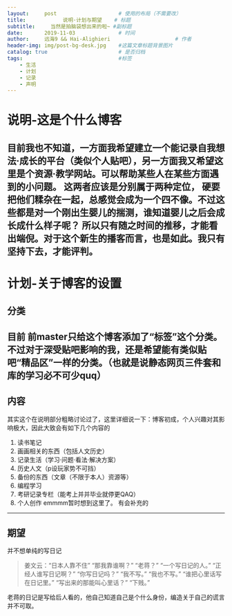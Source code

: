 ```yaml
---
layout:     post                    # 使用的布局（不需要改）
title:            说明·计划与期望    # 标题 
subtitle:     当然是拍脑袋想出来的啦~ #副标题
date:       2019-11-03              # 时间
author:     远海9 && Hai-Alighieri                     # 作者
header-img: img/post-bg-desk.jpg    #这篇文章标题背景图片
catalog: true                       # 是否归档
tags:                               #标签
    - 生活
    - 计划
    - 记录
    - 声明
---
```

# 说明-这是个什么博客
  目前我也不知道，一方面我希望建立一个能记录自我想法·成长的平台（类似个人贴吧），另一方面我又希望这里是个资源·教学网站。可以帮助某些人在某些方面遇到的小问题。 这两者应该是分别属于两种定位， 硬要把他们糅杂在一起，总感觉会成为一个四不像。不过这些都是对一个刚出生婴儿的揣测，谁知道婴儿之后会成长成什么样子呢？
  所以只有随之时间的推移，才能看出端倪。对于这个新生的播客而言，也是如此。我只有坚持下去，才能评判。
---
# 计划-关于博客的设置
## 分类
目前 前master只给这个博客添加了“标签”这个分类。不过对于深受贴吧影响的我，还是希望能有类似贴吧“精品区”一样的分类。（也就是说静态网页三件套和库的学习必不可少quq）
---
## 内容 
其实这个在说明部分粗略讨论过了，这里详细说一下：博客初成，个人兴趣对其影响极大，因此大致会有如下几个内容的
1. 读书笔记
2. 画画相关的东西（包括人文历史）
3. 记录生活（学习·问题·看法·解决方案）
4. 历史人文（p设玩家势不可挡）
5. 备份的东西（文章（不限于本人）资源等）
6. 编程学习
7. 考研记录专栏（能考上并并毕业就停更QAQ）
8. 个人创作
emmmm暂时想到这里了。 有会补充的
*********
## 期望
并不想单纯的写日记 
> 姜文云：“日本人靠不住”
  “那我靠谁啊？”
  “老蒋？”
  “一个写日记的人。”
  “正经人谁写日记啊？”
  “你写日记吗？”
  “我不写。”
  “我也不写。”
  “谁把心里话写在日记里。”
  “写出来的那能叫心里话？”
  “下贱。”

老蒋的日记是写给后人看的，他自己知道自己是个什么身份，编造关于自己的谎言并不可取。

 

